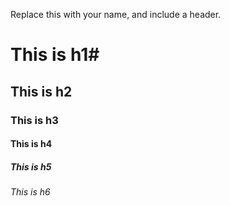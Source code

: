 Replace this with your name, and include a header.
# This is h1#
## This is h2 ##
### This is h3 ###
#### This is h4 ####
##### This is h5 #####
###### This is h6 ######
